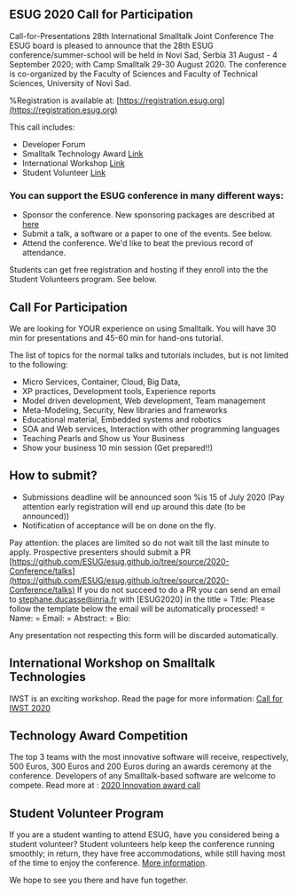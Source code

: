 ## ESUG 2020 Call for Participation

Call-for-Presentations 28th International Smalltalk Joint Conference
The ESUG board is pleased to announce that the 28th ESUG conference/summer-school 
will be held in Novi Sad, Serbia 31 August - 4 September 2020; with Camp Smalltalk 29-30 August 2020. 
The conference is co-organized by the Faculty of Sciences and Faculty of Technical Sciences, University of Novi Sad.

%Registration is available at: [https://registration.esug.org](https://registration.esug.org)

This call includes:

- Developer Forum
- Smalltalk Technology Award [Link](awardsCall2020.html)
- International Workshop [Link](cfpIWST2020.html)
- Student Volunteer [Link](callForStudents2020.html)


### You can support the ESUG conference in many different ways:

- Sponsor the conference. New sponsoring packages are described at [here](../become_sponsor.html)
- Submit a talk, a software or a paper to one of the events. See below.
- Attend the conference. We'd like to beat the previous record of attendance.

Students can get free registration and hosting if they enroll into the the Student Volunteers program. See below.

## Call For Participation

We are looking for YOUR experience on using Smalltalk. You will have 30 min for presentations and 45-60 min for hand-ons tutorial.

The list of topics for the normal talks and tutorials includes, but is not limited to the following:

- Micro Services, Container, Cloud, Big Data,
- XP practices, Development tools, Experience reports
- Model driven development, Web development, Team management
- Meta-Modeling, Security, New libraries and frameworks
- Educational material, Embedded systems and robotics
- SOA and Web services, Interaction with other programming languages
- Teaching Pearls and Show us Your Business
- Show your business 10 min session (Get prepared!!)

## How to submit?

- Submissions deadline will be announced soon
%is 15 of July 2020 (Pay attention early registration will end up around this date (to be announced))
- Notification of acceptance will be on done on the fly.

Pay attention: the places are limited so do not wait till the last minute to apply. 
Prospective presenters should submit a PR [https://github.com/ESUG/esug.github.io/tree/source/2020-Conference/talks](https://github.com/ESUG/esug.github.io/tree/source/2020-Conference/talks)
If you do not succeed to do a PR you can send an email to stephane.ducasse@inria.fr with [ESUG2020] in the title
= Title: Please follow the template below the email will be automatically processed!
= Name:
= Email:
= Abstract:
= Bio:

Any presentation not respecting this form will be discarded automatically.

## International Workshop on Smalltalk Technologies

IWST is an exciting workshop. Read the page for more information: [Call for IWST 2020](cfpIWST2020.html)


## Technology Award Competition

The top 3 teams with the most innovative software will receive, respectively, 500 Euros, 300 Euros and 200 Euros during an awards ceremony at the conference. Developers of any Smalltalk-based software are welcome to compete. Read more at : [2020 Innovation award call](awardsCall2020.html)

## Student Volunteer Program

If you are a student wanting to attend ESUG, have you considered being a student volunteer? Student volunteers help keep the conference running smoothly; in return, they have free accommodations, while still having most of the time to enjoy the conference. [More information](callForStudents2020.html).

We hope to see you there and have fun together.
